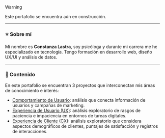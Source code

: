 > [!WARNING]
> Este portafolio se encuentra aún en construcción.

---

### ⭐️ Sobre mí
Mi nombre es **Constanza Lastra**, soy psicóloga y durante mi carrera me he especializado en tecnología.  Tengo formación en desarrollo web, diseño UX/UI y análisis de datos.

---

### 📁 Contenido
En este portafolio se encuentran 3 proyectos que interconectan mis áreas de conocimiento e interés:

- [Comportamiento de Usuario](/Comportamiento-de-Usuario): análisis que conecta información de usuarios y campañas de marketing.
- [Experiencia de Usuario (UX)](/Experiencia-de-Usuario): análisis exploratorio de rasgos de paciencia e impaciencia en entornos de tareas digitales.
- [Experiencia de Cliente (CX)](/Experiencia-de-Cliente): análisis exploratorio que considera aspectos demográficos de clientes, puntajes de satisfacción y registros de interacciones.
